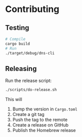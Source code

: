 # Contributing

## Testing

```sh
# Compile
cargo build
# Run
./target/debug/dns-cli
```

## Releasing

Run the release script:

```sh
./scripts/do-release.sh
```

This will

1. Bump the version in `Cargo.toml`
2. Create a git tag
3. Push the tag to the remote
4. Create a release on GitHub
5. Publish the Homebrew release
